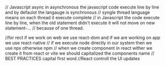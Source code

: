 // Javascript async in asynchronous the javascript code execute line by line and by defaulot the langauge is synchronous
// syngle thread language means on each thread it execute complete
// in Javascript the code execute line by line, when the old statement didn't execute it will not move on new statement-...
// because of one thread.


//for rect if we work on web we use react-dom and if we are working on app we use react-native
// if we execute node directly in our system then we use npx otherwise npm
// when we create component in react wither we create it from react or vite we should capitalized the components name
// BEST PRACTICES capital first word
//React controll the UI updates

